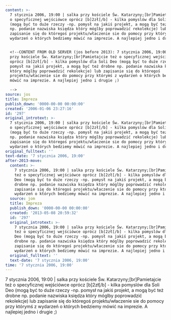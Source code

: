 ```yaml
---
content: >-
  7 stycznia 2006, 19:00 | salka przy kościele Św. Katarzyny;[br]Pamietajcie też
  o specyficznej wejściówce oprócz [b]2zł[/b] - kilka pomyslów dla Soli Deo
  (mogą być to duże rzeczy -np. pomysł na jakiś projekt, a mogą być też drobne
  np. podanie nazwiska księdza który móglby poprowadzić rekolekcje) lub
  zapisanie się do któregoś projektu/właczenie sie do pomocy przy którymś z
  wydarzeń o których bedziemy mówić na imprezie. A najlepiej jedno i drugie ;)


  <!--CONTENT FROM OLD SERVER (jos before 2013): 7 stycznia 2006, 19:00 | salka
  przy kościele Św. Katarzyny;[br]Pamietajcie też o specyficznej wejściówce
  oprócz [b]2zł[/b] - kilka pomyslów dla Soli Deo (mogą być to duże rzeczy -np.
  pomysł na jakiś projekt, a mogą być też drobne np. podanie nazwiska księdza
  który móglby poprowadzić rekolekcje) lub zapisanie się do któregoś
  projektu/właczenie sie do pomocy przy którymś z wydarzeń o których bedziemy
  mówić na imprezie. A najlepiej jedno i drugie ;)

  -->
source: jos
title: Impreza
publish_down: '0000-00-00 00:00:00'
created: '2006-01-06 23:27:16'
id: '297'
original_introtext: >-
  7 stycznia 2006, 19:00 | salka przy kościele Św. Katarzyny;[br]Pamietajcie też
  o specyficznej wejściówce oprócz [b]2zł[/b] - kilka pomyslów dla Soli Deo
  (mogą być to duże rzeczy -np. pomysł na jakiś projekt, a mogą być też drobne
  np. podanie nazwiska księdza który móglby poprowadzić rekolekcje) lub
  zapisanie się do któregoś projektu/właczenie sie do pomocy przy którymś z
  wydarzeń o których bedziemy mówić na imprezie. A najlepiej jedno i drugie ;)
original_fulltext: ''
text-date: '7 stycznia 2006, 19:00'
after-2013-move:
  content: >-
    7 stycznia 2006, 19:00 | salka przy kościele Św. Katarzyny;[br]Pamietajcie
    też o specyficznej wejściówce oprócz [b]2zł[/b] - kilka pomyslów dla Soli
    Deo (mogą być to duże rzeczy -np. pomysł na jakiś projekt, a mogą być też
    drobne np. podanie nazwiska księdza który móglby poprowadzić rekolekcje) lub
    zapisanie się do któregoś projektu/właczenie sie do pomocy przy którymś z
    wydarzeń o których bedziemy mówić na imprezie. A najlepiej jedno i drugie ;)
  source: jom
  title: Impreza
  publish_down: '0000-00-00 00:00:00'
  created: '2013-05-08 20:59:32'
  id: '297'
  original_introtext: >-
    7 stycznia 2006, 19:00 | salka przy kościele Św. Katarzyny;[br]Pamietajcie
    też o specyficznej wejściówce oprócz [b]2zł[/b] - kilka pomyslów dla Soli
    Deo (mogą być to duże rzeczy -np. pomysł na jakiś projekt, a mogą być też
    drobne np. podanie nazwiska księdza który móglby poprowadzić rekolekcje) lub
    zapisanie się do któregoś projektu/właczenie sie do pomocy przy którymś z
    wydarzeń o których bedziemy mówić na imprezie. A najlepiej jedno i drugie ;)
  original_fulltext: ''
  text-date: '7 stycznia 2006, 19:00'
time: '7 stycznia 2006, 19:00'
---
```

7 stycznia 2006, 19:00 | salka przy kościele Św. Katarzyny;[br]Pamietajcie też o specyficznej wejściówce oprócz [b]2zł[/b] - kilka pomyslów dla Soli Deo (mogą być to duże rzeczy -np. pomysł na jakiś projekt, a mogą być też drobne np. podanie nazwiska księdza który móglby poprowadzić rekolekcje) lub zapisanie się do któregoś projektu/właczenie sie do pomocy przy którymś z wydarzeń o których bedziemy mówić na imprezie. A najlepiej jedno i drugie ;)

<!--CONTENT FROM OLD SERVER (jos before 2013): 7 stycznia 2006, 19:00 | salka przy kościele Św. Katarzyny;[br]Pamietajcie też o specyficznej wejściówce oprócz [b]2zł[/b] - kilka pomyslów dla Soli Deo (mogą być to duże rzeczy -np. pomysł na jakiś projekt, a mogą być też drobne np. podanie nazwiska księdza który móglby poprowadzić rekolekcje) lub zapisanie się do któregoś projektu/właczenie sie do pomocy przy którymś z wydarzeń o których bedziemy mówić na imprezie. A najlepiej jedno i drugie ;)
-->

<!--{{json:{"created_date":"2006-01-06 23:27:16","publish_down":"0000-00-00 00:00:00","id":"297"}}}-->